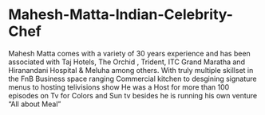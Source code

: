 # Mahesh-Matta-Indian-Celebrity-Chef
Mahesh Matta comes with a variety of 30 years experience and has been associated with Taj Hotels, The Orchid , Trident, ITC Grand Maratha and Hiranandani Hospital &amp; Meluha among others. With truly multiple skillset in the FnB Business space ranging Commercial kitchen to desgining signature menus to hosting telivisions show He was a Host for more than 100 episodes on Tv for Colors and Sun tv besides he is running his own venture “All about Meal”

